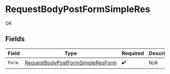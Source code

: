 # RequestBodyPostFormSimpleRes

OK


## Fields

| Field                                                                                           | Type                                                                                            | Required                                                                                        | Description                                                                                     |
| ----------------------------------------------------------------------------------------------- | ----------------------------------------------------------------------------------------------- | ----------------------------------------------------------------------------------------------- | ----------------------------------------------------------------------------------------------- |
| `Form`                                                                                          | [RequestBodyPostFormSimpleResForm](../../models/operations/RequestBodyPostFormSimpleResForm.md) | :heavy_check_mark:                                                                              | N/A                                                                                             |